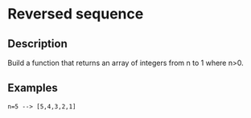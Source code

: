 # Reversed sequence


## Description

Build a function that returns an array of integers from n to 1 where n>0.


## Examples

```
n=5 --> [5,4,3,2,1]
```
